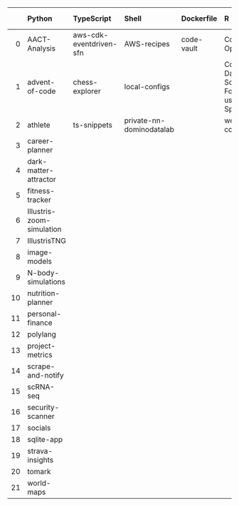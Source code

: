 |    | Python                    | TypeScript              | Shell                    | Dockerfile   | R                                                        | JavaScript                           | Jupyter Notebook     | PowerShell   | HTML              |
|---:|:--------------------------|:------------------------|:-------------------------|:-------------|:---------------------------------------------------------|:-------------------------------------|:---------------------|:-------------|:------------------|
|  0 | AACT-Analysis             | aws-cdk-eventdriven-sfn | AWS-recipes              | code-vault   | Computation-Optimizations                                | DHC                                  | hypothesis-testing   | performance  | workout-generator |
|  1 | advent-of-code            | chess-explorer          | local-configs            |              | Coursera-Data-Science-Foundations-using-R-Specialization | web-application-jquery-and-bootstrap | Machine-Learning-101 |              |                   |
|  2 | athlete                   | ts-snippets             | private-nn-dominodatalab |              | wearable-computing                                       |                                      | mnist-classifyer     |              |                   |
|  3 | career-planner            |                         |                          |              |                                                          |                                      | twitter-novo         |              |                   |
|  4 | dark-matter-attractor     |                         |                          |              |                                                          |                                      |                      |              |                   |
|  5 | fitness-tracker           |                         |                          |              |                                                          |                                      |                      |              |                   |
|  6 | Illustris-zoom-simulation |                         |                          |              |                                                          |                                      |                      |              |                   |
|  7 | IllustrisTNG              |                         |                          |              |                                                          |                                      |                      |              |                   |
|  8 | image-models              |                         |                          |              |                                                          |                                      |                      |              |                   |
|  9 | N-body-simulations        |                         |                          |              |                                                          |                                      |                      |              |                   |
| 10 | nutrition-planner         |                         |                          |              |                                                          |                                      |                      |              |                   |
| 11 | personal-finance          |                         |                          |              |                                                          |                                      |                      |              |                   |
| 12 | polylang                  |                         |                          |              |                                                          |                                      |                      |              |                   |
| 13 | project-metrics           |                         |                          |              |                                                          |                                      |                      |              |                   |
| 14 | scrape-and-notify         |                         |                          |              |                                                          |                                      |                      |              |                   |
| 15 | scRNA-seq                 |                         |                          |              |                                                          |                                      |                      |              |                   |
| 16 | security-scanner          |                         |                          |              |                                                          |                                      |                      |              |                   |
| 17 | socials                   |                         |                          |              |                                                          |                                      |                      |              |                   |
| 18 | sqlite-app                |                         |                          |              |                                                          |                                      |                      |              |                   |
| 19 | strava-insights           |                         |                          |              |                                                          |                                      |                      |              |                   |
| 20 | tomark                    |                         |                          |              |                                                          |                                      |                      |              |                   |
| 21 | world-maps                |                         |                          |              |                                                          |                                      |                      |              |                   |
